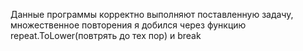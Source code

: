 Данные программы корректно выполняют поставленную задачу, множественное повторения я добился через функцию repeat.ToLower(повтрять до тех пор) и break
